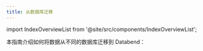 ```yaml
---
title: 从数据库迁移
---
```

import IndexOverviewList from '@site/src/components/IndexOverviewList';

本指南介绍如何将数据从不同的数据库迁移到 Databend：

<IndexOverviewList />